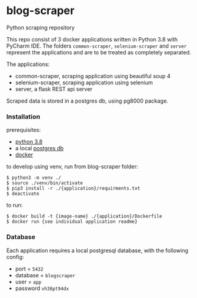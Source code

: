 # blog-scraper
Python scraping repository

This repo consist of 3 docker applications written in Python 3.8 with PyCharm IDE. 
The folders `common-scraper`, `selenium-scraper` and `server` represent the applications and are to be treated as completely separated.

The applications:

- common-scraper, scraping application using beautiful soup 4
- selenium-scraper, scraping application using selenium
- server, a flask REST api server 
 
Scraped data is stored in a postgres db, using pg8000 package.

### Installation

prerequisites:
- [python 3.8](https://www.python.org/downloads/release/python-380/)
- a local [postgres db](https://wiki.postgresql.org/wiki/Homebrew)
- [docker](https://www.docker.com/)

to develop using venv, run from blog-scraper folder:
```
$ python3 -m venv ./
$ source ./venv/bin/activate
$ pip3 install -r ./{application}/requirments.txt
$ deactivate
``` 

to run: 
```
$ docker build -t {image-name} ./{application}/Dockerfile
$ docker run {see individual application readme}
```

### Database

Each application requires a local postgresql database, with the following config:
- port = `5432`
- database = `blogscraper`
- user = `app`
- password `vh38pt94dx`
